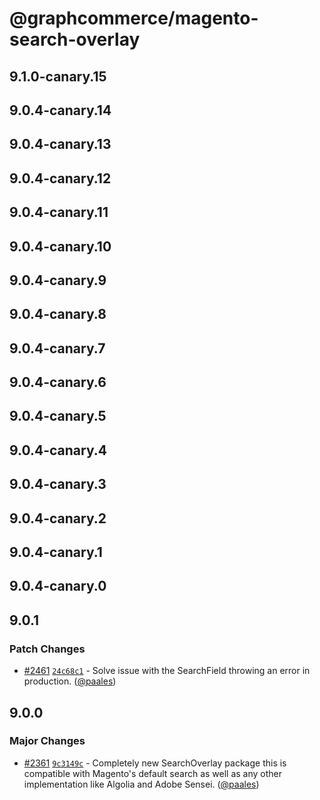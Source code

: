 # @graphcommerce/magento-search-overlay

## 9.1.0-canary.15

## 9.0.4-canary.14

## 9.0.4-canary.13

## 9.0.4-canary.12

## 9.0.4-canary.11

## 9.0.4-canary.10

## 9.0.4-canary.9

## 9.0.4-canary.8

## 9.0.4-canary.7

## 9.0.4-canary.6

## 9.0.4-canary.5

## 9.0.4-canary.4

## 9.0.4-canary.3

## 9.0.4-canary.2

## 9.0.4-canary.1

## 9.0.4-canary.0

## 9.0.1

### Patch Changes

- [#2461](https://github.com/graphcommerce-org/graphcommerce/pull/2461) [`24c68c1`](https://github.com/graphcommerce-org/graphcommerce/commit/24c68c1903d5396efee7f571a1380ffa234338fd) - Solve issue with the SearchField throwing an error in production. ([@paales](https://github.com/paales))

## 9.0.0

### Major Changes

- [#2361](https://github.com/graphcommerce-org/graphcommerce/pull/2361) [`9c3149c`](https://github.com/graphcommerce-org/graphcommerce/commit/9c3149cb7550c6bf7de4b8e3bcaabe2f6a70d5c7) - Completely new SearchOverlay package this is compatible with Magento's default search as well as any other implementation like Algolia and Adobe Sensei. ([@paales](https://github.com/paales))
